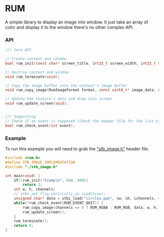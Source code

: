 # RUM
A simple library to display an image into window. It just take an array of color and display it to the window there's no other complex API.

### API
```c
/// Core API

// Create context and window
bool rum_init(const char* screen_title, int32_t screen_width, int32_t screen_height); 

// Destroy context and window
void rum_terminate(void);

// Copy the image buffer into the context's image buffer
void rum_copy_image(RumImageFormat format, const uint8_t* image_data, uint64_t image_width, uint64_t image_height, int32_t x, int32_t y);

// Update the texture's data and draw into screen
void rum_update_screen(void);


/// Supporting
// Check if an event is happened (Check the header file for the list of events in the enum)
bool rum_check_event(int event);
```

### Example
To run this example you will need to grab the ["stb_image.h"](https://github.com/nothings/stb/blob/master/stb_image.h) header file.

```c
#include <rum.h>
#define STB_IMAGE_IMPLEMENTATION
#include "./stb_image.h"

int main(void) {
	if(!rum_init("Example", 640, 480))
		return 1;
	int w, h, channels;
	// stbi_set_flip_vertically_on_load(true);
	unsigned char* data = stbi_load("circles.ppm", &w, &h, &channels, 4);
	while(!rum_check_event(RUM_EVENT_QUIT)) {
		rum_copy_image(channels == 4 ? RUM_RGBA : RUM_RGB, data, w, h, 100, 0);
		rum_update_screen();
	}
	rum_terminate();
	return 0;
}
```